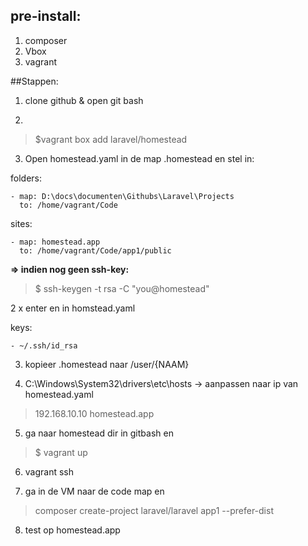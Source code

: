 ## pre-install:
1) composer
2) Vbox
3) vagrant

##Stappen:
1) clone github & open git bash

2) 
> $vagrant box add laravel/homestead

3) Open homestead.yaml in de map .homestead en stel in:

folders:

    - map: D:\docs\documenten\Githubs\Laravel\Projects
      to: /home/vagrant/Code

sites:

    - map: homestead.app
      to: /home/vagrant/Code/app1/public

****=> indien nog geen ssh-key:****

>$ ssh-keygen -t rsa -C "you@homestead"

2 x enter en in homstead.yaml

keys:

    - ~/.ssh/id_rsa

3) kopieer .homestead naar /user/{NAAM}

4) C:\Windows\System32\drivers\etc\hosts -> aanpassen naar ip van homestead.yaml

> 192.168.10.10  homestead.app

5) ga naar homestead dir in gitbash en

> $ vagrant up

6) vagrant ssh

7) ga in de VM naar de code map en

> composer create-project laravel/laravel app1 --prefer-dist

8) test op homestead.app